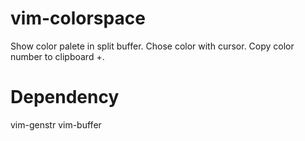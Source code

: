 # vim-colorspace
Show color palete in split buffer. Chose color with cursor. Copy color number to clipboard +.

# Dependency
vim-genstr
vim-buffer
